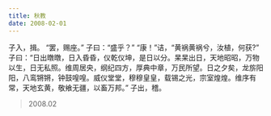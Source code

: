 ```yaml
---
title: 秋教
date: 2008-02-01
---
```


子入，揖。<!--more-->
“罢，赐座。”
子曰：“盛乎？”
“康！”诘，“黄祸黄祸兮，汝植，何获?”
子曰：“日出暾暾，日入昏昏，仪乾仪坤，是日以分。杲杲出日，天地昭昭，万物以生，日无私照。维周居央，纲纪四方，厚典中章，万民所望。日之夕矣，龙旂阳阳，八鸾锵锵，钟鼓喤喤。威仪堂堂，穆穆皇皇，载锡之光，宗室煌煌。维序有常，天地玄黄，敬飨无疆，以畜万邦。”
子出，稽。

> 2008.02
